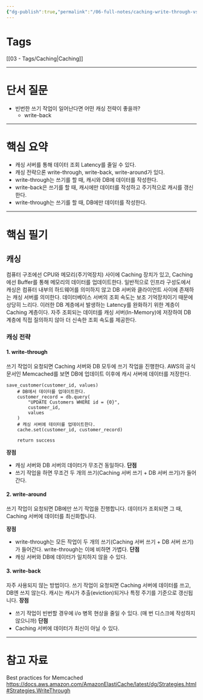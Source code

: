 ```yaml
---
{"dg-publish":true,"permalink":"/06-full-notes/caching-write-through-vs-write-back/","noteIcon":""}
---
```


# Tags
[[03 - Tags/Caching\|Caching]]

---
# 단서 질문
- 빈번한 쓰기 작업이 일어난다면 어떤 캐싱 전략이 좋을까?
	- write-back
---
# 핵심 요약
- 캐싱 서버를 통해 데이터 조회 Latency를 줄일 수 있다.
- 캐싱 전략으론 write-through, write-back, write-around가 있다.
- write-through는 쓰기를 할 때, 캐시와 DB에 데이터를 작성한다.
- write-back은 쓰기를 할 때, 캐시에만 데이터를 작성하고 주기적으로 캐시를 갱신한다.
- write-through는 쓰기를 할 때, DB에만 데이터를 작성한다.
---
# 핵심 필기
## 캐싱
컴퓨터 구조에선 CPU와 메모리(주기억장치) 사이에 Caching 장치가 있고, Caching에선 Buffer를 통해 메모리의 데이터를 업데이트한다.
일반적으로 인프라 구성도에서 캐싱은 컴퓨터 내부의 하드웨어를 의미하지 않고 DB 서버와 클라이언트 사이에 존재하는 캐싱 서버를 의미한다.
데이터베이스 서버의 조회 속도는 보조 기억장치이기 때문에 상당히 느리다.
이러한 DB 계층에서 발생하는 Latency를 완화하기 위한 계층이 Caching 계층이다.
자주 조회되는 데이터를 캐싱 서버(In-Memory)에 저장하여 DB 계층에 직접 질의하지 않아 더 신속한 조회 속도를 제공한다.
### 캐싱 전략
#### 1. write-through
쓰기 작업이 요청되면 Caching 서버와 DB 모두에 쓰기 작업을 진행한다.
AWS의 공식 문서인 Memcached를 보면 DB에 업데이트 이후에 캐시 서버에 데이터를 저장한다.
```
save_customer(customer_id, values) 
	# DB에서 데이터를 업데이트한다.
	customer_record = db.query(
		"UPDATE Customers WHERE id = {0}", 
		customer_id, 
		values
	) 
	# 캐싱 서버에 데이터를 업데이트한다.
	cache.set(customer_id, customer_record) 
	
	return success
```
**장점**
- 캐싱 서버와 DB 서버의 데이터가 무조건 동일하다.
**단점**
- 쓰기 작업을 하면 무조건 두 개의 쓰기(Caching 서버 쓰기 + DB 서버 쓰기)가 들어간다.
#### 2. write-around
쓰기 작업이 요청되면 DB에만 쓰기 작업을 진행합니다.
데이터가 조회되면 그 때, Caching 서버에 데이터를 최신화합니다.

**장점**
- write-through는 모든 작업이 두 개의 쓰기(Caching 서버 쓰기 + DB 서버 쓰기)가 들어간다. write-through는 이에 비하면 가볍다.
**단점**
- 캐싱 서버와 DB에 데이터가 일치하지 않을 수 있다.
#### 3. write-back
자주 사용되지 않는 방법이다.
쓰기 작업이 요청되면 Caching 서버에 데이터를 쓰고, DB엔 쓰지 않는다.
캐시는 캐시가 추출(eviction)되거나 특정 주기를 기준으로 갱신됩니다.
**장점**
- 쓰기 작업이 빈번할 경우에 i/o 병목 현상을 줄일 수 있다. (매 번 디스크에 작성하지 않으니까)
**단점**
- Caching 서버에 데이터가 최신이 아닐 수 있다.
---
# 참고 자료
Best practices for Memcached
https://docs.aws.amazon.com/AmazonElastiCache/latest/dg/Strategies.html#Strategies.WriteThrough
